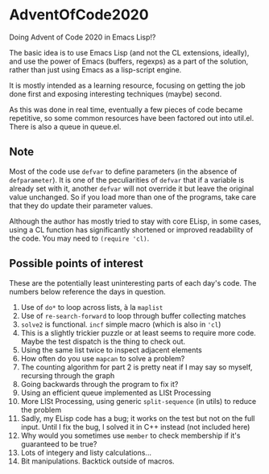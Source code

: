 # AdventOfCode2020
Doing Advent of Code 2020 in Emacs Lisp!?

The basic idea is to use Emacs Lisp (and not the CL extensions,
ideally), and use the power of Emacs (buffers, regexps) as a part of
the solution, rather than just using Emacs as a lisp-script engine.

It is mostly intended as a learning resource, focusing on getting the
job done first and exposing interesting techniques (maybe) second.

As this was done in real time, eventually a few pieces of code became
repetitive, so some common resources have been factored out into
util.el.  There is also a queue in queue.el.


## Note

Most of the code use `defvar` to define parameters (in the absence of
`defparameter`).  It is one of the peculiarities of `defvar` that if a
variable is already set with it, another `defvar` will not override it
but leave the original value unchanged.  So if you load more than one
of the programs, take care that they do update their parameter values.

Although the author has mostly tried to stay with core ELisp, in some
cases, using a CL function has significantly shortened or improved
readability of the code.  You may need to `(require 'cl)`.

## Possible points of interest

These are the potentially least uninteresting parts of each day's
code.  The numbers below reference the days in question.

01. Use of `do*` to loop across lists, à la `maplist`
02. Use of `re-search-forward` to loop through buffer collecting matches
03. `solve2` is functional.  `incf` simple macro (which is also in `'cl`)
04. This is a slightly trickier puzzle or at least seems to require more code.  Maybe the test dispatch is the thing to check out.
05. Using the same list twice to inspect adjacent elements
06. How often do you use `mapcan` to solve a problem?
07. The counting algorithm for part 2 is pretty neat if I may say so myself, recursing through the graph
08. Going backwards through the program to fix it?
09. Using an efficient queue implemented as LISt Processing
10. More LISt Processing, using generic `split-sequence` (in utils) to reduce the problem
11. Sadly, my ELisp code has a bug; it works on the test but not on the full input.  Until I fix the bug, I solved it in C++ instead (not included here)
12. Why would you sometimes use `member` to check membership if it's guaranteed to be true?
13. Lots of integery and listy calculations...
14. Bit manipulations.  Backtick outside of macros.
